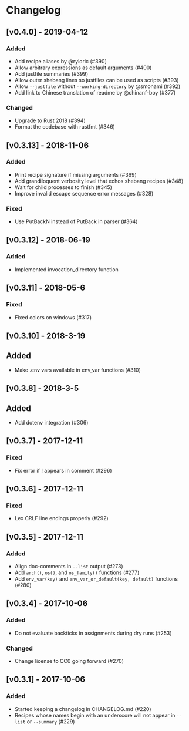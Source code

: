 # Changelog

## [v0.4.0] - 2019-04-12
### Added
- Add recipe aliases by @ryloric (#390)
- Allow arbitrary expressions as default arguments (#400)
- Add justfile summaries (#399)
- Allow outer shebang lines so justfiles can be used as scripts (#393)
- Allow `--justfile` without `--working-directory` by @smonami (#392)
- Add link to Chinese translation of readme by @chinanf-boy (#377)

### Changed
- Upgrade to Rust 2018 (#394)
- Format the codebase with rustfmt (#346)

## [v0.3.13] - 2018-11-06
### Added
- Print recipe signature if missing arguments (#369)
- Add grandiloquent verbosity level that echos shebang recipes (#348)
- Wait for child processes to finish (#345)
- Improve invalid escape sequence error messages (#328)

### Fixed
- Use PutBackN instead of PutBack in parser (#364)

## [v0.3.12] - 2018-06-19
### Added
- Implemented invocation_directory function

## [v0.3.11] - 2018-05-6
### Fixed
- Fixed colors on windows (#317)

## [v0.3.10] - 2018-3-19
## Added
- Make .env vars available in env_var functions (#310)

## [v0.3.8] - 2018-3-5
## Added
- Add dotenv integration (#306)

## [v0.3.7] - 2017-12-11
### Fixed
- Fix error if ! appears in comment (#296)

## [v0.3.6] - 2017-12-11
### Fixed
- Lex CRLF line endings properly (#292)

## [v0.3.5] - 2017-12-11
### Added
- Align doc-comments in `--list` output (#273)
- Add `arch()`, `os()`, and `os_family()` functions (#277)
- Add `env_var(key)` and `env_var_or_default(key, default)` functions (#280)

## [v0.3.4] - 2017-10-06
### Added
- Do not evaluate backticks in assignments during dry runs (#253)

### Changed
- Change license to CC0 going forward (#270)

## [v0.3.1] - 2017-10-06
### Added
- Started keeping a changelog in CHANGELOG.md (#220)
- Recipes whose names begin with an underscore will not appear in `--list` or `--summary` (#229)
